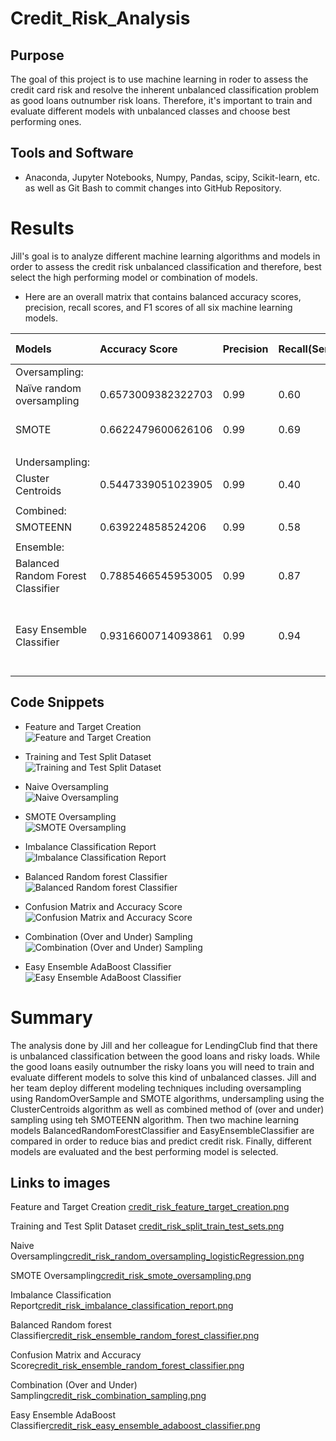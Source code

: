 # Credit_Risk_Analysis

## Purpose

The goal of this project is to use machine learning in roder to assess the credit card risk and resolve the inherent unbalanced classification problem as good loans outnumber risk loans.
Therefore, it's important to train and evaluate different models with unbalanced classes and choose best performing ones.

## Tools and Software 
- Anaconda, Jupyter Notebooks, Numpy, Pandas, scipy, Scikit-learn, etc. as well as Git Bash to commit changes into GitHub Repository.


# Results
Jill's goal is to analyze different machine learning algorithms and models in order to assess the credit risk unbalanced classification and therefore, best select the high performing model or combination of models.<br>
- Here are an overall matrix that contains balanced accuracy scores, precision, recall scores, and F1 scores of all six machine learning models. <br>

| Models                           | Accuracy Score    | Precision |Recall(Sensitivity) | F1 Score   | Best Performance                                      |
|:---------------------------------|:------------------|:----------|:-------------------|:-----------|:------------------------------------------------------|
|Oversampling:                     |                   |           |                    |            |                                                       | 
|Naïve random oversampling         |0.6573009382322703 |0.99       |0.60                |0.75        |                                                       |
|SMOTE                             |0.6622479600626106 |0.99       |0.69                |0.81        |SMOTE performs better.                                 |
|                                  |                   |           |                    |            |                                                       |
|Undersampling:                    |                   |           |                    |            |                                                       |
|Cluster Centroids                 |0.5447339051023905 |0.99       |0.40                |0.56        |                                                       |
|                                  |                   |           |                    |            |                                                       |
|Combined:                         |                   |           |                    |            |                                                       |
|SMOTEENN                          |0.639224858524206  |0.99       |0.58                |0.73        |                                                       |    
|                                  |                   |           |                    |            |                                                       |
|Ensemble:                         |                   |           |                    |            |                                                       |
|Balanced Random Forest Classifier |0.7885466545953005 |0.99       |0.87                |0.93        |                                                       |
|Easy Ensemble Classifier          |0.9316600714093861 |0.99       |0.94                |0.91        |Easy Ensemble Classifier performs better than the rest.|


## Code Snippets 

- Feature and Target Creation<br>
![Feature and Target Creation](/Resources/credit_risk_feature_target_creation.png)<br>

- Training and Test Split Dataset<br>
![Training and Test Split Dataset](/Resources/credit_risk_split_train_test_sets.png)<br>

- Naive Oversampling<br>
![Naive Oversampling](/Resources/credit_risk_random_oversampling_logisticRegression.png)<br>

- SMOTE Oversampling<br>
![SMOTE Oversampling](/Resources/credit_risk_smote_oversampling.png)<br>

- Imbalance Classification Report<br>
![Imbalance Classification Report](/Resources/credit_risk_imbalance_classification_report.png)<br>

- Balanced Random forest Classifier<br>
![Balanced Random forest Classifier](/Resources/credit_risk_ensemble_random_forest_classifier.png)<br>

- Confusion Matrix and Accuracy Score<br>
![Confusion Matrix and Accuracy Score](/Resources/credit_risk_ensemble_random_forest_classifier.png)<br>

- Combination (Over and Under) Sampling<br>
![Combination (Over and Under) Sampling](/Resources/credit_risk_combination_sampling.png)<br>

- Easy Ensemble AdaBoost Classifier<br>
![Easy Ensemble AdaBoost Classifier](/Resources/credit_risk_easy_ensemble_adaboost_classifier.png)<br>


# Summary
The analysis done by Jill and her colleague for LendingClub find that there is unbalanced classification between the good loans and risky loads. 
While the good loans easily outnumber the risky loans you will need to train and evaluate different models to solve this kind of unbalanced classes.
Jill and her team deploy different modeling techniques including oversampling using RandomOverSample and SMOTE algorithms, undersampling using the ClusterCentroids algorithm as well as combined method of (over and under) sampling using teh SMOTEENN algorithm. Then two machine learning models BalancedRandomForestClassifier and EasyEnsembleClassifier are compared in order to reduce bias and predict credit risk. Finally, different models are evaluated and the best performing model is selected.


## Links to images

Feature and Target Creation [credit_risk_feature_target_creation.png](https://github.com/bariir/Credit_Risk_Analysis/blob/main/Resources/credit_risk_combination_sampling.png?raw=true)<br>

Training and Test Split Dataset [credit_risk_split_train_test_sets.png](https://github.com/bariir/Credit_Risk_Analysis/blob/main/Resources/credit_risk_split_train_test_sets.png?raw=true)<br>

Naive Oversampling[credit_risk_random_oversampling_logisticRegression.png](https://github.com/bariir/Credit_Risk_Analysis/blob/main/Resources/credit_risk_random_oversampling_logisticRegression.png?raw=true)<br>

SMOTE Oversampling[credit_risk_smote_oversampling.png](https://github.com/bariir/Credit_Risk_Analysis/blob/main/Resources/credit_risk_smote_oversampling.png?raw=true)<br>

Imbalance Classification Report[credit_risk_imbalance_classification_report.png](https://github.com/bariir/Credit_Risk_Analysis/blob/main/Resources/credit_risk_imbalance_classification_report.png?raw=true)<br>

Balanced Random forest Classifier[credit_risk_ensemble_random_forest_classifier.png](https://github.com/bariir/Credit_Risk_Analysis/blob/main/Resources/credit_risk_ensemble_random_forest_classifier.png?raw=true)<br>

Confusion Matrix and Accuracy Score[credit_risk_ensemble_random_forest_classifier.png](https://github.com/bariir/Credit_Risk_Analysis/blob/main/Resources/credit_risk_ensemble_random_forest_classifier.png?raw=true)<br>

Combination (Over and Under) Sampling[credit_risk_combination_sampling.png](https://github.com/bariir/Credit_Risk_Analysis/blob/main/Resources/credit_risk_combination_sampling.png?raw=true)<br>

Easy Ensemble AdaBoost Classifier[credit_risk_easy_ensemble_adaboost_classifier.png](https://github.com/bariir/Credit_Risk_Analysis/blob/main/Resources/credit_risk_easy_ensemble_adaboost_classifier.png?raw=true)<br>

